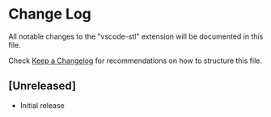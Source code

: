 # Change Log

All notable changes to the "vscode-stl" extension will be documented in this file.

Check [Keep a Changelog](http://keepachangelog.com/) for recommendations on how to structure this file.

## [Unreleased]

- Initial release